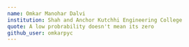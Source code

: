 ```yaml
---
name: Omkar Manohar Dalvi
institution: Shah and Anchor Kutchhi Engineering College
quote: A low probrability doesn't mean its zero
github_user: omkarpyc
---
```

